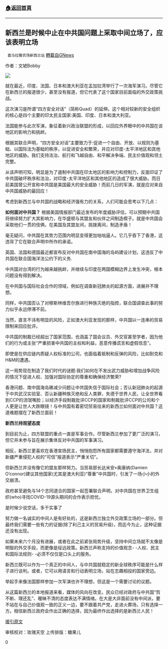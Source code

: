 ###  [:house:返回首頁](https://github.com/ourhimalayas/txt)
---

## 新西兰是时候中止在中共国问题上采取中间立场了，应该表明立场
` 喜马拉雅农场新西兰站` [轉載自GNews](https://gnews.org/zh-hans/1117406/)

作者：文虓Bobby

![]()![](https://gnews.org/wp-content/uploads/2021/04/042005.png)

就在最近，印度、法国、日本和澳大利亚在孟加拉湾举行了一次海军演习。尽管它在新西兰的报道很少，甚至没有报道，但它代表了这个国家目前面临的外交政策挑战。

这次演习是所谓“四方安全对话”（简称Quad）的延伸。这个相对较新的安全组织的核心是四个主要的印太民主国家:美国、印度、日本和澳大利亚。

法国能参与此次军演，象征着新兴政治联盟的形成，以回应外界眼中的中共国在该地区的影响力和挑衅。

根据其联合声明，“四方安全对话”主要致力于:促进一个自由、开放、以规则为基础、以国际法为基础的秩序，以促进安全和繁荣，并应对印度-太平洋地区和其他地区的威胁。我们支持法治、航行和飞越自由、和平解决争端、民主价值观和领土完整。

从该声明可知，明显是为了遏制中共国在印太地区的影响力和控制力，反面印证了中共国破坏秩序和法治，对印度-太平洋地区和其他地区的造成了很大威胁。而日前美国曾公开宣称中共国是美国最大的安全威胁！而前几日的军演，就是应对来自中共国威胁的最回应！

考虑到新西兰与中共国的战略和经济强有力的关系，人们可能会思考以下几点：

**如何面对中共国？**
根据美国情报部门最近发布的年度威胁评估，可以预期中共国将继续努力扩大其影响力，在华盛顿与其盟友和伙伴之间制造楔子。就是中共国会采取他们一贯的伎俩，在美国及其盟友间，挑拨离间，制造矛盾！

毫无疑问，中共国在其势力范围内明显变得更加咄咄逼人。它几乎吞下了香港，这违背了它在联合声明中所作的承诺。

英国、法国和德国最近都宣布反对中共国在南中国海的岛屿建设计划，这违反了中共国在联合国海洋法公约下的义务.

中共国对台湾的行为越来越挑衅，并继续与印度在两国模糊边界上发生冲突，根本问题没有得到解决。

在中共国与国际社会合作的领域，例如在调查新冠肺炎的起源方面，进展并不理想。

同样，中共国否认了对穆斯林维吾尔族进行种族灭绝的指控，联合国调查此事的努力似乎永远停滞不前。

当然，直言不讳有明显的风险，正如澳大利亚发现的那样，中共国以一连串的贸易限制来回应批评。

中共国的制裁已经超出了国家范围，也涵盖了国会议员、外交官甚至学者，因为他们的行为或主张“严重损害中共国的主权和利益，恶意传播谎言和虚假信息”。

即使是在供应链内质疑人权标准的公司，也面临着抵制和反弹的风险，比如耐克和H&M的遭遇。

这一局势现在制造了我们时代的谜题:我们如何在不发出武力威胁和增加战争风险的情况下促进人权、加强对国际协定的尊重和确保经济繁荣?

香港问题、南中国海岛礁减少问题让中共国失信于国际社会；否认新冠肺炎的起源于中共武汉实验室、否认新疆种族灭绝和反人类罪，失德于世界人民，让全世界看到CCP的流氓嘴脸；以经济手段制裁批评CCP的国家和制裁批评CCP的公司和个人更是让世人大跌眼镜！与中共国有着密切贸易往来的新西兰如何面对中共国？这道难题摆在了新西兰面前！

**新西兰持观望态度**

到目前为止，四方联盟的重点一直是军事合作。尽管新西兰参加了更广泛的演习，但它并未参与旨在展示集体反对中共国的军事演习。

相反，新西兰更喜欢在香港宣扬民主，悄悄抱怨所有国家都需要遵守海洋法，并对新疆严重侵犯人权的“可信”报道表示“严重关切”。

但新西兰并没有像它的盟友那样努力。当贸易部长达米安•奥康纳(Damien O’connor)建议其他国家(尤其是澳大利亚)“尊重”中共国时，引发了一场小小的外交崩溃。

政府甚至避免与14个志同道合的国家一起签署联合声明，对中共国在世界卫生组织(who)寻找COVID-19源头期间的合作表示担忧。

是时候少说空话，多干实事了

努力做一名诚实的中间人是有好处的，这是新西兰独立外交政策立场的一部分。但最终我们需要一些有力的证据(除了利己主义的贸易升级)，而迄今为止，这种证据还没有出现。

如果未来六个月没有进展，或者在此之前紧张局势升级，坚持中间立场就不太像是明智的外交手段，而更像是绥远政策。新西兰声称支持的价值观念- -人权、民主和国际法规则- -必须不仅仅是口头上的服务。

新西兰既可以作为一个真正的中间人，与中共国就稳定的新全球秩序可能是什么样子进行谈判。或者，它可以用语言和行动表明立场，站在志趣相投的国家旁边。

举起手来像法国那样参加一次军演也许不理想，但这是一个需要讨论的议题。

从这篇新西兰的本地报道来看，媒体的风向在改变。民众已经对政府与中共国“剪不断、理还乱”、暧昧不清的态度表达不满情绪。在大是大非面前没有中间派，要不站在与自己价值观一致的正义一边，要不跟着共产党，走进火葬场，只有选择一方。相信新西兰政府会作出正确的选择，因为最终作出选择的是新西兰人民！

[援引原文](https://www.newshub.co.nz/home/world/2021/04/opinion-it-s-time-for-new-zealand-to-stop-taking-the-middle-ground-on-china-and-make-a-stand.html)

审核校对：玫瑰天空
上传排版：糖果儿

0
